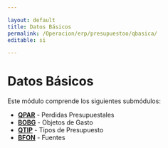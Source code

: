 ```yaml
---

layout: default
title: Datos Básicos
permalink: /Operacion/erp/presupuestoo/qbasica/
editable: si

---
```




# Datos Básicos  



Este módulo comprende los siguientes submódulos:



* [**QPAR**](http://docs.oasiscom.com/Operacion/erp/presupuestoo/qbasica/qpar) - Perdidas Presupuestales  
* [**BOBG**](http://docs.oasiscom.com/Operacion/erp/presupuestoo/qbasica/bobg) - Objetos de Gasto  
* [**QTIP**](http://docs.oasiscom.com/Operacion/erp/presupuestoo/qbasica/qtip) - Tipos de Presupuesto  
* [**BFON**](http://docs.oasiscom.com/Operacion/erp/presupuestoo/qbasica/bfon) - Fuentes  